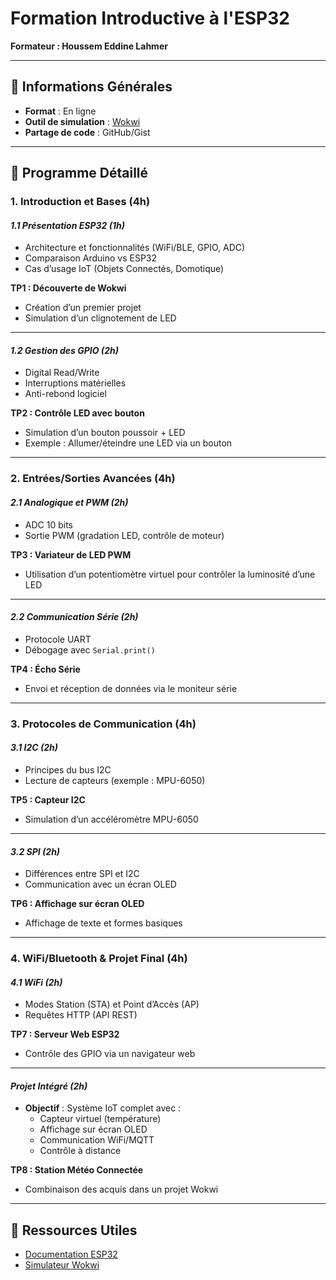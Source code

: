 # Formation Introductive à l'ESP32  
**Formateur : Houssem Eddine Lahmer**  

---

## 📌 Informations Générales  
- **Format** : En ligne  
- **Outil de simulation** : [Wokwi](https://wokwi.com)  
- **Partage de code** : GitHub/Gist  

---

## 📅 Programme Détaillé  

### **1. Introduction et Bases (4h)**  
#### *1.1 Présentation ESP32 (1h)*  
- Architecture et fonctionnalités (WiFi/BLE, GPIO, ADC)  
- Comparaison Arduino vs ESP32  
- Cas d’usage IoT (Objets Connectés, Domotique)  

**TP1 : Découverte de Wokwi**  
- Création d’un premier projet  
- Simulation d’un clignotement de LED  

---

#### *1.2 Gestion des GPIO (2h)*  
- Digital Read/Write  
- Interruptions matérielles  
- Anti-rebond logiciel  

**TP2 : Contrôle LED avec bouton**  
- Simulation d’un bouton poussoir + LED  
- Exemple : Allumer/éteindre une LED via un bouton  

---

### **2. Entrées/Sorties Avancées (4h)**  
#### *2.1 Analogique et PWM (2h)*  
- ADC 10 bits  
- Sortie PWM (gradation LED, contrôle de moteur)  

**TP3 : Variateur de LED PWM**  
- Utilisation d’un potentiomètre virtuel pour contrôler la luminosité d’une LED  

---

#### *2.2 Communication Série (2h)*  
- Protocole UART  
- Débogage avec `Serial.print()`  

**TP4 : Écho Série**  
- Envoi et réception de données via le moniteur série  

---

### **3. Protocoles de Communication (4h)**  
#### *3.1 I2C (2h)*  
- Principes du bus I2C  
- Lecture de capteurs (exemple : MPU-6050)  

**TP5 : Capteur I2C**  
- Simulation d’un accéléromètre MPU-6050  

---

#### *3.2 SPI (2h)*  
- Différences entre SPI et I2C  
- Communication avec un écran OLED  

**TP6 : Affichage sur écran OLED**  
- Affichage de texte et formes basiques  

---

### **4. WiFi/Bluetooth & Projet Final (4h)**  
#### *4.1 WiFi (2h)*  
- Modes Station (STA) et Point d’Accès (AP)  
- Requêtes HTTP (API REST)  

**TP7 : Serveur Web ESP32**  
- Contrôle des GPIO via un navigateur web  

---

#### *Projet Intégré (2h)*  
- **Objectif** : Système IoT complet avec :  
  - Capteur virtuel (température)  
  - Affichage sur écran OLED  
  - Communication WiFi/MQTT  
  - Contrôle à distance  

**TP8 : Station Météo Connectée**  
- Combinaison des acquis dans un projet Wokwi  

 
---

## 🔗 Ressources Utiles  
- [Documentation ESP32](https://docs.espressif.com/projects/esp-idf/)  
- [Simulateur Wokwi](https://wokwi.com)  

